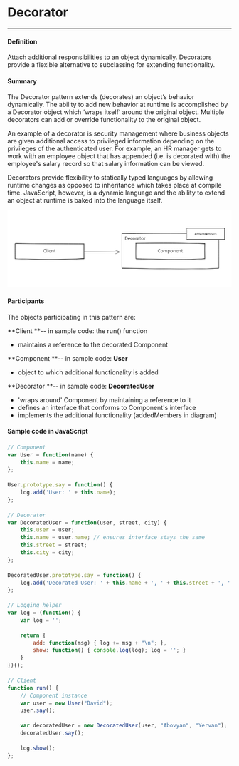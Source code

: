 # Decorator

---



#### Definition

Attach additional responsibilities to an object dynamically. Decorators provide a flexible alternative to subclassing for extending functionality.



#### Summary

The Decorator pattern extends \(decorates\) an object’s behavior dynamically. The ability to add new behavior at runtime is accomplished by a Decorator object which ‘wraps itself’ around the original object. Multiple decorators can add or override functionality to the original object.

An example of a decorator is security management where business objects are given additional access to privileged information depending on the privileges of the authenticated user. For example, an HR manager gets to work with an employee object that has appended \(i.e. is decorated with\) the employee's salary record so that salary information can be viewed.

Decorators provide flexibility to statically typed languages by allowing runtime changes as opposed to inheritance which takes place at compile time. JavaScript, however, is a dynamic language and the ability to extend an object at runtime is baked into the language itself.

![](/assets/decorator.png)

#### Participants

The objects participating in this pattern are:

**Client **-- in sample code: the run\(\) function

* maintains a reference to the decorated Component

**Component **-- in sample code: **User**

* object to which additional functionality is added

**Decorator **-- in sample code: **DecoratedUser**

* 'wraps around' Component by maintaining a reference to it
* defines an interface that conforms to Component's interface
* implements the additional functionality \(addedMembers in diagram\)



#### Sample code in JavaScript

```js
// Component
var User = function(name) {
	this.name = name;
};

User.prototype.say = function() {
	log.add('User: ' + this.name);
};

// Decorator
var DecoratedUser = function(user, street, city) {
	this.user = user;
	this.name = user.name; // ensures interface stays the same
	this.street = street;
	this.city = city;
};

DecoratedUser.prototype.say = function() {
	log.add('Decorated User: ' + this.name + ', ' + this.street + ', ' + this.city);
};

// Logging helper
var log = (function() {
	var log = '';

	return {
		add: function(msg) { log += msg + "\n"; },
		show: function() { console.log(log); log = ''; }
	}
})();

// Client
function run() {
	// Component instance
	var user = new User("David");
	user.say();

	var decoratedUser = new DecoratedUser(user, "Abovyan", "Yervan");
	decoratedUser.say();

	log.show();
};
```



